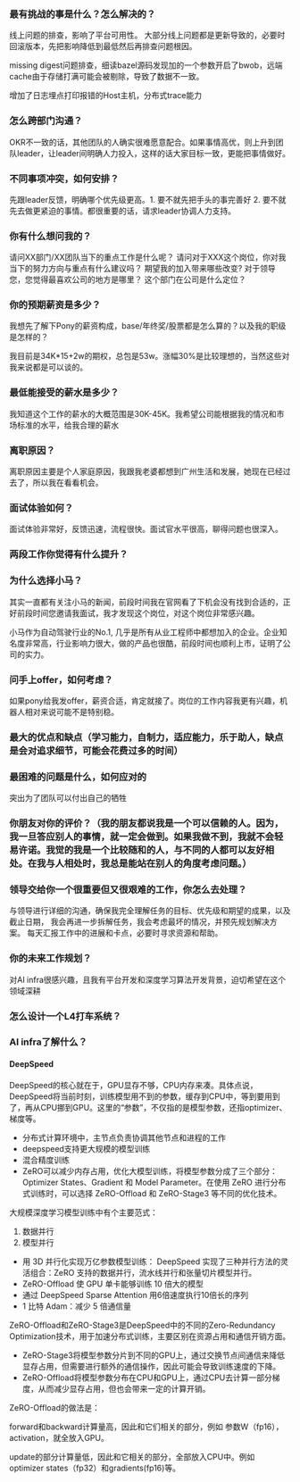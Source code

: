 ### 最有挑战的事是什么？怎么解决的？
线上问题的排查，影响了平台可用性。
大部分线上问题都是更新导致的，必要时回滚版本，先把影响降低到最低然后再排查问题根因。

missing digest问题排查，细读bazel源码发现加的一个参数开启了bwob，远端cache由于存储打满可能会被剔除，导致了数据不一致。

增加了日志埋点打印报错的Host主机，分布式trace能力

### 怎么跨部门沟通？
OKR不一致的话，其他团队的人确实很难愿意配合。如果事情高优，则上升到团队leader，让leader间明确人力投入，这样的话大家目标一致，更能把事情做好。

### 不同事项冲突，如何安排？
先跟leader反馈，明确哪个优先级更高。1. 要不就先把手头的事完善好 2. 要不就先去做更紧迫的事情。都很重要的话，请求leader协调人力支持。

### 你有什么想问我的？
请问XX部门/XX团队当下的重点工作是什么呢？
请问对于XXX这个岗位，你对我当下的努力方向与重点有什么建议吗？
期望我的加入带来哪些改变?
对于领导您，您觉得最喜欢公司的地方是哪里？
这个部门在公司是什么定位？

### 你的预期薪资是多少？
我想先了解下Pony的薪资构成，base/年终奖/股票都是怎么算的？以及我的职级是怎样的？

我目前是34K*15+2w的期权，总包是53w。涨幅30%是比较理想的，当然这些对我来说都是可以谈的。

### 最低能接受的薪水是多少？
我知道这个工作的薪水的大概范围是30K-45K。我希望公司能根据我的情况和市场标准的水平，给我合理的薪水

### 离职原因？
离职原因主要是个人家庭原因，我跟我老婆都想到广州生活和发展，她现在已经过去了，所以我在看看机会。

### 面试体验如何？
面试体验非常好，反馈迅速，流程很快。面试官水平很高，聊得问题也很深入。


### 两段工作你觉得有什么提升？


### 为什么选择小马？
其实一直都有关注小马的新闻，前段时间我在官网看了下机会没有找到合适的，正好前段时间您邀请我面试，我才发现这个岗位，对这个岗位非常感兴趣。

小马作为自动驾驶行业的No.1, 几乎是所有从业工程师中都想加入的企业。企业知名度非常高，行业影响力很大，做的产品也很酷，前段时间也顺利上市，证明了公司的实力。

### 问手上offer，如何考虑？
如果pony给我发offer，薪资合适，肯定就接了。岗位的工作内容我更有兴趣，机器人相对来说可能不是特别稳。

### 最大的优点和缺点（学习能力，自制力，适应能力，乐于助人，缺点是会对追求细节，可能会花费过多的时间）

### 最困难的问题是什么，如何应对的
突出为了团队可以付出自己的牺牲

### 你朋友对你的评价？（我的朋友都说我是一个可以信赖的人。因为，我一旦答应别人的事情，就一定会做到。如果我做不到，我就不会轻易许诺。我觉的我是一个比较随和的人，与不同的人都可以友好相处。在我与人相处时，我总是能站在别人的角度考虑问题。）

### 领导交给你一个很重要但又很艰难的工作，你怎么去处理？
与领导进行详细的沟通，确保我完全理解任务的目标、优先级和期望的成果，以及截止日期，
我会再进一步拆解任务，我会考虑最坏的情况，并预先规划解决方案。
每天汇报工作中的进展和卡点，必要时寻求资源和帮助。

### 你的未来工作规划？
对AI infra很感兴趣，且我有平台开发和深度学习算法开发背景，迫切希望在这个领域深耕

### 怎么设计一个L4打车系统？

### AI infra了解什么？
#### DeepSpeed
DeepSpeed的核心就在于，GPU显存不够，CPU内存来凑。具体点说，DeepSpeed将当前时刻，训练模型用不到的参数，缓存到CPU中，等到要用到了，再从CPU挪到GPU。这里的“参数”，不仅指的是模型参数，还指optimizer、梯度等。

- 分布式计算环境中，主节点负责协调其他节点和进程的工作
- deepspeed支持更大规模的模型训练
- 混合精度训练
- ZeRO可以减少内存占用，优化大模型训练，将模型参数分成了三个部分：Optimizer States、Gradient 和 Model Parameter。在使用 ZeRO 进行分布式训练时，可以选择 ZeRO-Offload 和 ZeRO-Stage3 等不同的优化技术。

大规模深度学习模型训练中有个主要范式：

1. 数据并行
2. 模型并行

- 用 3D 并行化实现万亿参数模型训练： DeepSpeed 实现了三种并行方法的灵活组合：ZeRO 支持的数据并行，流水线并行和张量切片模型并行。
- ZeRO-Offload 使 GPU 单卡能够训练 10 倍大的模型
- 通过 DeepSpeed Sparse Attention 用6倍速度执行10倍长的序列
- 1 比特 Adam：减少 5 倍通信量

ZeRO-Offload和ZeRO-Stage3是DeepSpeed中的不同的Zero-Redundancy Optimization技术，用于加速分布式训练，主要区别在资源占用和通信开销方面。

- ZeRO-Stage3将模型参数分片到不同的GPU上，通过交换节点间通信来降低显存占用，但需要进行额外的通信操作，因此可能会导致训练速度的下降。
- ZeRO-Offload将模型参数分布在CPU和GPU上，通过CPU去计算一部分梯度，从而减少显存占用，但也会带来一定的计算开销。

ZeRO-Offload的做法是：

forward和backward计算量高，因此和它们相关的部分，例如 参数W（fp16），activation，就全放入GPU。

update的部分计算量低，因此和它相关的部分，全部放入CPU中。例如 optimizer states（fp32）和gradients(fp16)等。






